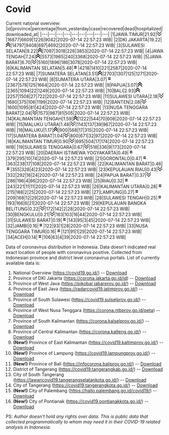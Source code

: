 # Covid
Current national overview:
|id|province|percentage|from_yesterday|case|recovered|dead|hospitalized|downloaded_at|
|---|---|---|---|---|---|---|---|---|
|1|JAWA TIMUR|21.92|![down](https://github.com/ariefrachmannn/covid/raw/master/img/rsz_down.png)|16877|6609|1226|9042|2020-07-14 22:57:23 WIB|
|2|DKI JAKARTA|19.22|![up](https://github.com/ariefrachmannn/covid/raw/master/img/rsz_img_186982.png)|14797|9408|697|4692|2020-07-14 22:57:23 WIB|
|3|SULAWESI SELATAN|9.22|![up](https://github.com/ariefrachmannn/covid/raw/master/img/rsz_img_186982.png)|7097|3018|226|3853|2020-07-14 22:57:23 WIB|
|4|JAWA TENGAH|7.24|![up](https://github.com/ariefrachmannn/covid/raw/master/img/rsz_img_186982.png)|5573|1965|240|3368|2020-07-14 22:57:23 WIB|
|5|JAWA BARAT|6.70|![down](https://github.com/ariefrachmannn/covid/raw/master/img/rsz_down.png)|5160|1896|186|3078|2020-07-14 22:57:23 WIB|
|6|KALIMANTAN SELATAN|5.48|![equal](https://github.com/ariefrachmannn/covid/raw/master/img/rsz_equal.png)|4218|1410|221|2587|2020-07-14 22:57:23 WIB|
|7|SUMATERA SELATAN|3.51|![up](https://github.com/ariefrachmannn/covid/raw/master/img/rsz_img_186982.png)|2703|1307|125|1271|2020-07-14 22:57:23 WIB|
|8|SUMATERA UTARA|3.07|![equal](https://github.com/ariefrachmannn/covid/raw/master/img/rsz_equal.png)|2367|578|125|1664|2020-07-14 22:57:23 WIB|
|9|PAPUA|3.07|![up](https://github.com/ariefrachmannn/covid/raw/master/img/rsz_img_186982.png)|2365|1094|22|1249|2020-07-14 22:57:23 WIB|
|10|BALI|2.93|![up](https://github.com/ariefrachmannn/covid/raw/master/img/rsz_img_186982.png)|2257|1508|27|722|2020-07-14 22:57:23 WIB|
|11|SULAWESI UTARA|2.18|![down](https://github.com/ariefrachmannn/covid/raw/master/img/rsz_down.png)|1680|375|106|1199|2020-07-14 22:57:23 WIB|
|12|BANTEN|2.08|![down](https://github.com/ariefrachmannn/covid/raw/master/img/rsz_down.png)|1600|1095|81|424|2020-07-14 22:57:23 WIB|
|13|NUSA TENGGARA BARAT|2.04|![down](https://github.com/ariefrachmannn/covid/raw/master/img/rsz_down.png)|1573|987|81|505|2020-07-14 22:57:23 WIB|
|14|KALIMANTAN TENGAH|1.59|![up](https://github.com/ariefrachmannn/covid/raw/master/img/rsz_img_186982.png)|1222|544|70|608|2020-07-14 22:57:23 WIB|
|15|MALUKU UTARA|1.48|![down](https://github.com/ariefrachmannn/covid/raw/master/img/rsz_down.png)|1143|137|39|967|2020-07-14 22:57:23 WIB|
|16|MALUKU|1.17|![up](https://github.com/ariefrachmannn/covid/raw/master/img/rsz_img_186982.png)|900|568|17|315|2020-07-14 22:57:23 WIB|
|17|SUMATERA BARAT|1.04|![down](https://github.com/ariefrachmannn/covid/raw/master/img/rsz_down.png)|800|671|32|97|2020-07-14 22:57:23 WIB|
|18|KALIMANTAN TIMUR|0.90|![down](https://github.com/ariefrachmannn/covid/raw/master/img/rsz_down.png)|695|504|17|174|2020-07-14 22:57:23 WIB|
|19|SULAWESI TENGGARA|0.67|![down](https://github.com/ariefrachmannn/covid/raw/master/img/rsz_down.png)|518|336|9|173|2020-07-14 22:57:23 WIB|
|20|DAERAH ISTIMEWA YOGYAKARTA|0.49|![equal](https://github.com/ariefrachmannn/covid/raw/master/img/rsz_equal.png)|379|295|10|74|2020-07-14 22:57:23 WIB|
|21|GORONTALO|0.47|![equal](https://github.com/ariefrachmannn/covid/raw/master/img/rsz_equal.png)|363|238|17|108|2020-07-14 22:57:23 WIB|
|22|KALIMANTAN BARAT|0.46|![equal](https://github.com/ariefrachmannn/covid/raw/master/img/rsz_equal.png)|355|328|4|23|2020-07-14 22:57:23 WIB|
|23|KEPULAUAN RIAU|0.43|![down](https://github.com/ariefrachmannn/covid/raw/master/img/rsz_down.png)|332|292|16|24|2020-07-14 22:57:23 WIB|
|24|PAPUA BARAT|0.37|![down](https://github.com/ariefrachmannn/covid/raw/master/img/rsz_down.png)|286|196|4|86|2020-07-14 22:57:23 WIB|
|25|RIAU|0.32|![equal](https://github.com/ariefrachmannn/covid/raw/master/img/rsz_equal.png)|243|221|11|11|2020-07-14 22:57:23 WIB|
|26|KALIMANTAN UTARA|0.28|![equal](https://github.com/ariefrachmannn/covid/raw/master/img/rsz_equal.png)|215|188|2|25|2020-07-14 22:57:23 WIB|
|27|LAMPUNG|0.27|![equal](https://github.com/ariefrachmannn/covid/raw/master/img/rsz_equal.png)|209|168|12|29|2020-07-14 22:57:23 WIB|
|28|SULAWESI TENGAH|0.25|![equal](https://github.com/ariefrachmannn/covid/raw/master/img/rsz_equal.png)|193|166|6|21|2020-07-14 22:57:23 WIB|
|29|KEPULAUAN BANGKA BELITUNG|0.22|![down](https://github.com/ariefrachmannn/covid/raw/master/img/rsz_down.png)|172|142|2|28|2020-07-14 22:57:23 WIB|
|30|BENGKULU|0.21|![down](https://github.com/ariefrachmannn/covid/raw/master/img/rsz_down.png)|163|103|16|44|2020-07-14 22:57:23 WIB|
|31|SULAWESI BARAT|0.19|![equal](https://github.com/ariefrachmannn/covid/raw/master/img/rsz_equal.png)|143|95|3|45|2020-07-14 22:57:23 WIB|
|32|JAMBI|0.16|![equal](https://github.com/ariefrachmannn/covid/raw/master/img/rsz_equal.png)|122|93|1|28|2020-07-14 22:57:23 WIB|
|33|NUSA TENGGARA TIMUR|0.16|![equal](https://github.com/ariefrachmannn/covid/raw/master/img/rsz_equal.png)|121|91|1|29|2020-07-14 22:57:23 WIB|
|34|ACEH|0.14|![equal](https://github.com/ariefrachmannn/covid/raw/master/img/rsz_equal.png)|106|63|4|39|2020-07-14 22:57:23 WIB|

Data of coronavirus distribution in Indonesia. Data doesn't indicated real exact location of people with coronavirus positive. Collected from Indonesian province and district level coronavirus portals. List of currently available data is:
1. National Overview (https://covid19.go.id/) -- [Download](https://www.dropbox.com/s/66ly270fw4y76fx/covid_nasional.csv?dl=0)
2. Province of DKI Jakarta (https://corona.jakarta.go.id/id) -- [Download](https://riwayat-file-covid-19-dki-jakarta-jakartagis.hub.arcgis.com/)
3. Province of West Java (https://pikobar.jabarprov.go.id/) -- [Download](https://www.dropbox.com/s/alg0zp60fylq6cn/covid_jabar.csv?dl=0)
4. Province of East Java (https://radarcovid19.jatimprov.go.id/) -- [Download](https://www.dropbox.com/sh/e7vtgcnl4ckbvr4/AADo9UMRDZvrhHn66qTHZOvNa?dl=0)
5. Province of South Sulawesi (https://covid19.sulselprov.go.id/) -- [Download](https://www.dropbox.com/s/z5ek23lwcztj7z7/covid_sulsel.csv?dl=0)
6. Province of West Nusa Tenggara (https://corona.ntbprov.go.id/peta) -- [Download](https://www.dropbox.com/s/4p2k93n42xx0c00/covid_ntb.csv?dl=0)
7. Province of South Kalimantan (https://corona.kalselprov.go.id/) -- [Download](https://www.dropbox.com/sh/7aa2kvz8lb04pzz/AADH1Oj5oFMw2mp-D3JStPRsa?dl=0)
8. Province of Central Kalimantan (https://corona.kalteng.go.id/) -- [Download](https://www.dropbox.com/s/9q01v5r3ys2ozk4/covid_kalteng.csv?dl=0)
9. **(New!)** Province of East Kalimantan (https://covid19.kaltimprov.go.id/) -- [Download](https://www.dropbox.com/sh/qhpxj532nm80goa/AAB6ek_fp1__ieTR0TFQpfIga?dl=0)
10. **(New!)** Province of Lampung (https://covid19.lampungprov.go.id/) -- [Download](https://www.dropbox.com/s/ecuew6oa9kzwqwx/covid_lampung.csv?dl=0)
11. **(New!)** Province of Bali (https://infocorona.baliprov.go.id/) -- [Download](https://www.dropbox.com/sh/iceiwun4ufttmiu/AAC7dSRMpfTjPI1Lfzw-LeCUa?dl=0)
12. District of Tangerang (https://covid19.tangerangkab.go.id/) -- [Download](https://www.dropbox.com/sh/yxovyy6sy5bnz4p/AACZzVHinisKmz8oQWyQJ3nua?dl=0)
13. City of South Tangerang (https://lawancovid19.tangerangselatankota.go.id/) -- [Download](https://www.dropbox.com/s/zlvxo4ivswdzmle/covid_tangsel.csv?dl=0)
14. City of Tangerang (https://covid19.tangerangkota.go.id/) -- [Download](https://www.dropbox.com/s/e53224kvdrpjzy0/covid_tangkot.csv?dl=0)
15. **(New!)** City of Palembang (https://hallo.palembang.go.id/covid19/) -- [Download](https://www.dropbox.com/sh/oj17bhwhlpjht9e/AABZEG-OiaSaFvikATDx6coEa?dl=0)
16. **(New!)** City of Pontianak (https://covid19.pontianakkota.go.id/) -- [Download](https://www.dropbox.com/sh/66if3y4ly51j4sh/AADQ-zwLGa7Kz4ZzJgDw2-3na?dl=0)

PS: *Author doesn't hold any rights over data. This is public data that collected programmatically to whom may need it in their COVID-19 related analysis in Indonesia.*
